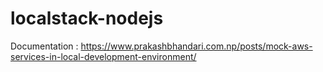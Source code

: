 # localstack-nodejs

Documentation : 
https://www.prakashbhandari.com.np/posts/mock-aws-services-in-local-development-environment/

